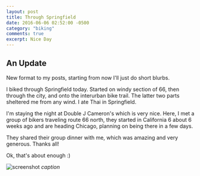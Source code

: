 ```yaml
---
layout: post
title: Through Springfield
date: 2016-06-06 02:52:00 -0500
category: "biking"
comments: true
excerpt: Nice Day
---
```


## An Update

New format to my posts, starting from now I'll just do short blurbs.

I biked through Springfield today. Started on windy section of 66, then through the city, and onto the interurban bike trail. The latter two parts sheltered me from any wind. I ate Thai in Springfield.

I'm staying the night at Double J Cameron's which is very nice. Here, I met a group of bikers traveling route 66 north, they started in California 6 about 6 weeks ago and are heading Chicago, planning on being there in a few days.

They shared their group dinner with me, which was amazing and very generous. Thanks all!

Ok, that's about enough :)

![screenshot](https://raw.githubusercontent.com/glenlovett/glenlovett.github.io/master/assets/FILENAME) *caption*
